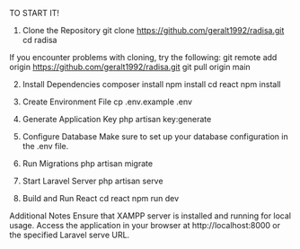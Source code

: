 TO START IT!
    
1. Clone the Repository
    git clone https://github.com/geralt1992/radisa.git
    cd radisa

If you encounter problems with cloning, try the following:
    git remote add origin https://github.com/geralt1992/radisa.git
    git pull origin main
    
2. Install Dependencies
    composer install
    npm install
    cd react
    npm install
   
4. Create Environment File
    cp .env.example .env
   
6. Generate Application Key
    php artisan key:generate
   
8. Configure Database
    Make sure to set up your database configuration in the .env file.

9. Run Migrations
    php artisan migrate
   
11. Start Laravel Server
    php artisan serve
    
13. Build and Run React
    cd react
    npm run dev

    
Additional Notes
    Ensure that XAMPP server is installed and running for local usage.
    Access the application in your browser at http://localhost:8000 or the specified Laravel serve URL.
